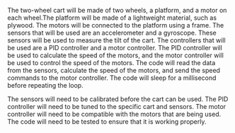 The two-wheel cart will be made of two wheels, a platform, and a motor on each wheel.The platform will be made of a lightweight material,
such as plywood. The motors will be connected to the platform using a frame. The sensors that will be used are an accelerometer and a gyroscope.
These sensors will be used to measure the tilt of the cart. The controllers that will be used are a PID controller and a motor controller. The PID
controller will be used to calculate the speed of the motors, and the motor controller will be used to control the speed of the motors.
The code will read the data from the sensors, calculate the speed of the motors, and send the speed commands to the motor controller. The code will sleep for a millisecond before repeating the loop.

The sensors will need to be calibrated before the cart can be used. The PID controller will need to be tuned to the specific cart and sensors. The motor controller will need to be compatible with the motors that are being used. The code will need to be tested to ensure that it is working properly.

